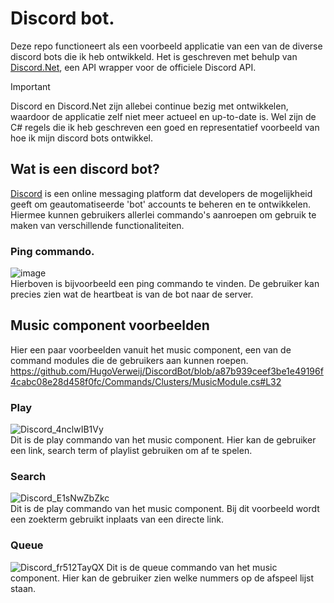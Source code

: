 # Discord bot.
Deze repo functioneert als een voorbeeld applicatie van een van de diverse discord bots die ik heb ontwikkeld. Het is geschreven met behulp van [Discord.Net](https://github.com/discord-net/Discord.Net), een API wrapper voor de officiele Discord API.

> [!IMPORTANT]
> Discord en Discord.Net zijn allebei continue bezig met ontwikkelen, waardoor de applicatie zelf niet meer actueel en up-to-date is. Wel zijn de C# regels die ik heb geschreven een goed en representatief voorbeeld van hoe ik mijn discord bots ontwikkel.

## Wat is een discord bot?
[Discord](https://discord.com/) is een online messaging platform dat developers de mogelijkheid geeft om geautomatiseerde 'bot' accounts te beheren en te ontwikkelen. Hiermee kunnen gebruikers allerlei commando's aanroepen om gebruik te maken van verschillende functionaliteiten.

### Ping commando.
![image](https://github.com/HugoVerweij/DiscordBot/assets/163334632/cd160e92-5379-4aad-a4e7-23e687cbc6eb)  
Hierboven is bijvoorbeeld een ping commando te vinden. De gebruiker kan precies zien wat de heartbeat is van de bot naar de server.  

## Music component voorbeelden
Hier een paar voorbeelden vanuit het music component, een van de command modules die de gebruikers aan kunnen roepen.
https://github.com/HugoVerweij/DiscordBot/blob/a87b939ceef3be1e49196f4cabc08e28d458f0fc/Commands/Clusters/MusicModule.cs#L32

### Play
![Discord_4nclwIB1Vy](https://github.com/HugoVerweij/DiscordBot/assets/163334632/24e65353-77a7-40b1-b633-3fe859ca7f3c)  
Dit is de play commando van het music component. Hier kan de gebruiker een link, search term of playlist gebruiken om af te spelen.

### Search
![Discord_E1sNwZbZkc](https://github.com/HugoVerweij/DiscordBot/assets/163334632/1b8494d1-e9ec-45e1-bc8e-c7477f4aa09d)  
Dit is de play commando van het music component. Bij dit voorbeeld wordt een zoekterm gebruikt inplaats van een directe link.

### Queue
![Discord_fr512TayQX](https://github.com/HugoVerweij/DiscordBot/assets/163334632/0e87f2a6-27d1-43d4-a6d9-24a5c0432b9e) 
Dit is de queue commando van het music component. Hier kan de gebruiker zien welke nummers op de afspeel lijst staan.  
